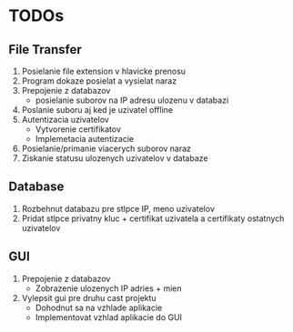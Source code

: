 # TODOs

## File Transfer

1. Posielanie file extension v hlavicke prenosu
1. Program dokaze posielat a vysielat naraz
2. Prepojenie z databazov
    - posielanie suborov na IP adresu ulozenu v databazi
3. Poslanie suboru aj ked je uzivatel offline
4. Autentizacia uzivatelov
   - Vytvorenie certifikatov
   - Implemetacia autentizacie
5. Posielanie/primanie viacerych suborov naraz
6. Ziskanie statusu ulozenych uzivatelov v databaze


## Database

1. Rozbehnut databazu pre stlpce IP, meno uzivatelov
2. Pridat stlpce privatny kluc + certifikat uzivatela a certifikaty ostatnych uzivatelov

## GUI

1. Prepojenie z databazov
    - Zobrazenie ulozenych IP adries + mien
2. Vylepsit gui pre druhu cast projektu
    - Dohodnut sa na vzhlade aplikacie
    - Implementovat vzhlad aplikacie do GUI
    

